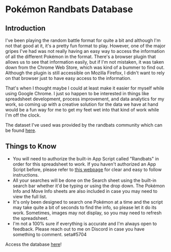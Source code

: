 # Pokémon Randbats Database

## Introduction

I've been playing the random battle format for quite a bit and although I'm not that good at it, it's a pretty fun format to play. However, one of the major gripes I've had was not really having an easy way to access the information of all the different Pokémon in the format. There's a browser plugin that allows us to see that information easily, but if I'm not mistaken, it was taken down from the Chrome Web Store, which was kind of a bummer to find out. Although the plugin is still accessible on Mozilla Firefox, I didn't want to rely on that browser just to have easy access to the information.

That's when I thought maybe I could at least make it easier for myself while using Google Chrome. I just so happen to be interested in things like spreadsheet development, process improvement, and data analytics for my work, so coming up with a creative solution for the data we have at hand would be a fun way for me to get my feet wet into that kind of work while I'm off the clock. 

The dataset I've used was provided by the randbats community which can be found [here](https://pkmn.github.io/randbats/data/gen8randombattle.json). 

## Things to Know
* You will need to authorize the built-in App Script called "Randbats" in order for this spreadsheet to work. If you haven't authorized an App Script before, please refer to [this webpage](https://spreadsheet.dev/authorizing-an-apps-script) for clear and easy to follow instructions. 
* All your searches will be done on the Search sheet using the built-in search bar whether it'd be typing or using the drop down. The Pokémon Info and Move Info sheets are also included in case you may need to view the full list. 
* It's only been designed to search one Pokémon at a time and the script may take quite a bit of seconds to find the info, so please let it do its work. Sometimes, images may not display, so you may need to refresh the spreadsheet. 
* I'm not a 100% sure if everything is accurate and I'm always open to feedback. Please reach out to me on Discord in case you have something to comment. seta#5704

Access the database [here](https://docs.google.com/spreadsheets/d/1GyjPifLBY1-_kF1PZRqNghrKC4MGVKPRcxS45CbVG5o/edit?usp=sharing)!
